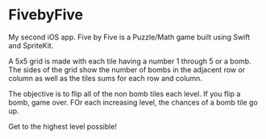 # FivebyFive
My second iOS app. Five by Five is a Puzzle/Math game built using Swift and SpriteKit.

A 5x5 grid is made with each tile having a number 1 through 5 or a bomb. 
The sides of the grid show the number of bombs in the adjacent row or column as well as the tiles sums for each row and column.

The objective is to flip all of the non bomb tiles each level. If you flip a bomb, game over. FOr each increasing level, the chances of a bomb tile go up.

Get to the highest level possible!
